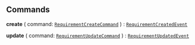 

## Commands

  
<article>

**create** ( command: [`RequirementCreateCommand`](#requirement-create) ) : [`RequirementCreatedEvent`](#requirement-create) <br/> 

</article>
<article>

**update** ( command: [`RequirementUpdateCommand`](#requirement-update) ) : [`RequirementUpdatedEvent`](#requirement-update) <br/> 

</article>

